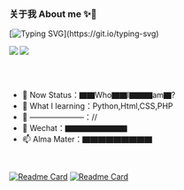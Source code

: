 ### 关于我 About me ✨👋
[![Typing SVG](https://readme-typing-svg.demolab.com?font=JetBrains+Mono&pause=1000&color=66CCFF&center=true&vCenter=true&width=600&lines=An+idiot+is+still+struggling+for+meaningless.)](https://git.io/typing-svg)
<!--github-readme-stats.vercel.app-->
<!--[![InfinityEx's GitHub stats]-->
<img src="https://github-readme-stats-cyan-delta.vercel.app/api?username=InfinityEx&card_width=420" align="left">
<img src="https://github-readme-stats-cyan-delta.vercel.app/api/top-langs/?username=InfinityEx&layout=compact&card_width=320&hide=html,css,batchfile" align="center">

<br><br>
- 🔭 Now Status：▇▇Who▇▇I▇▇▇am▇?
- 🌱 What I learning：Python,Html,CSS,PHP
- 👯 ———————：//<!--- 🤔 ???：▇▇▇▇▇▇▇▇-->
- 💬 Wechat：▇▇▇▇▇▇▇▇
- 📫 Alma Mater：▇▇▇▇▇▇▇▇▇
<!-- 😄 ▇▇▇▇▇▇▇▇▇▇▇▇▇▇▇▇▇▇▇▇▇▇▇-->
<!-- ⚡ I like……：▇▇,▇▇▇-->
</p>
<br>

[![Readme Card](https://github-readme-stats-cyan-delta.vercel.app/api/pin/?username=InfinityEx&repo=DragaliaLost-Mirror)](https://github.com/InfinityEx/DragaliaLost-Mirror)
[![Readme Card](https://github-readme-stats-cyan-delta.vercel.app/api/pin/?username=InfinityEx&repo=DLwebsite_HttpResponse_Grabber)](https://github.com/InfinityEx/DLwebsite_HttpResponse_Grabber)
<!--
[![Readme Card](https://github-readme-stats-cyan-delta.vercel.app/api/pin/?username=InfinityEx&repo=Dragalia-Dialogue_Splitter)](https://github.com/InfinityEx/Dragalia-Dialogue_Splitter)
-->
<!--**InfinityEx/InfinityEx** is a ✨ _special_ ✨ repository because its `README.md` (this file) appears on your GitHub profile.-->
